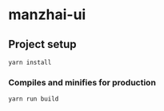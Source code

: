 # manzhai-ui

## Project setup
```
yarn install
```

### Compiles and minifies for production
```
yarn run build
```